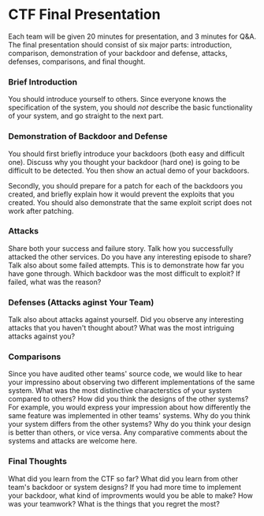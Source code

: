 # CTF Final Presentation

Each team will be given 20 minutes for presentation, and 3 minutes for Q&A. The
final presentation should consist of six major parts: introduction, comparison,
demonstration of your backdoor and defense, attacks, defenses, comparisons, and
final thought.

### Brief Introduction

You should introduce yourself to others. Since everyone knows the specification
of the system, you should *not* describe the basic functionality of your system,
and go straight to the next part.

### Demonstration of Backdoor and Defense

You should first briefly introduce your backdoors (both easy and difficult
one). Discuss why you thought your backdoor (hard one) is going to be difficult
to be detected. You then show an actual demo of your backdoors.

Secondly, you should prepare for a patch for each of the backdoors you created,
and briefly explain how it would prevent the exploits that you created. You
should also demonstrate that the same exploit script does not work after
patching.

### Attacks

Share both your success and failure story. Talk how you successfully attacked
the other services. Do you have any interesting episode to share? Talk also
about some failed attempts. This is to demonstrate how far you have gone
through. Which backdoor was the most difficult to exploit? If failed, what was
the reason?

### Defenses (Attacks aginst Your Team)

Talk also about attacks against yourself. Did you observe any interesting
attacks that you haven't thought about? What was the most intriguing attacks
against you?

### Comparisons

Since you have audited other teams' source code, we would like to hear your
impressino about observing two different implementations of the same
system. What was the most distinctive characterstics of your system compared to
others? How did you think the designs of the other systems? For example, you
would express your impression about how differently the same feature was
implemented in other teams' systems. Why do you think your system differs from
the other systems? Why do you think your design is better than others, or vice
versa. Any comparative comments about the systems and attacks are welcome here.

### Final Thoughts

What did you learn from the CTF so far? What did you learn from other team's
backdoor or system designs? If you had more time to implement your backdoor,
what kind of improvments would you be able to make? How was your teamwork? What
is the things that you regret the most?

